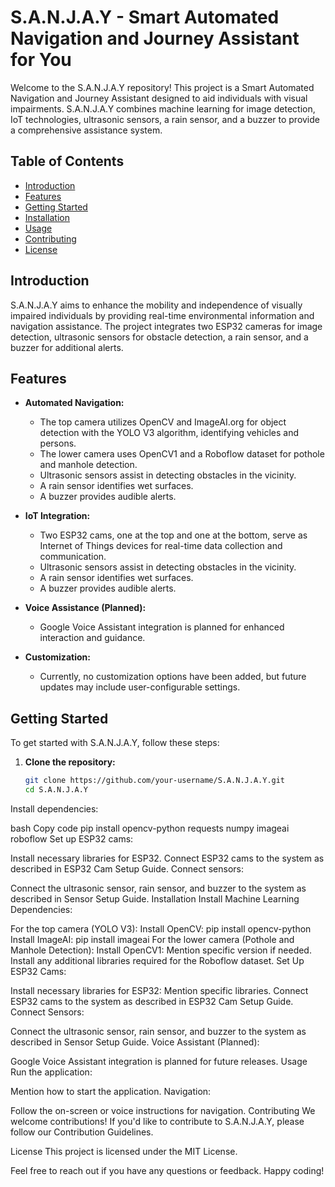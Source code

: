 # S.A.N.J.A.Y - Smart Automated Navigation and Journey Assistant for You

Welcome to the S.A.N.J.A.Y repository! This project is a Smart Automated Navigation and Journey Assistant designed to aid individuals with visual impairments. S.A.N.J.A.Y combines machine learning for image detection, IoT technologies, ultrasonic sensors, a rain sensor, and a buzzer to provide a comprehensive assistance system.

## Table of Contents

- [Introduction](#introduction)
- [Features](#features)
- [Getting Started](#getting-started)
- [Installation](#installation)
- [Usage](#usage)
- [Contributing](#contributing)
- [License](#license)

## Introduction

S.A.N.J.A.Y aims to enhance the mobility and independence of visually impaired individuals by providing real-time environmental information and navigation assistance. The project integrates two ESP32 cameras for image detection, ultrasonic sensors for obstacle detection, a rain sensor, and a buzzer for additional alerts.

## Features

- **Automated Navigation:**
  - The top camera utilizes OpenCV and ImageAI.org for object detection with the YOLO V3 algorithm, identifying vehicles and persons.
  - The lower camera uses OpenCV1 and a Roboflow dataset for pothole and manhole detection.
  - Ultrasonic sensors assist in detecting obstacles in the vicinity.
  - A rain sensor identifies wet surfaces.
  - A buzzer provides audible alerts.

- **IoT Integration:**
  - Two ESP32 cams, one at the top and one at the bottom, serve as Internet of Things devices for real-time data collection and communication.
  - Ultrasonic sensors assist in detecting obstacles in the vicinity.
  - A rain sensor identifies wet surfaces.
  - A buzzer provides audible alerts.

- **Voice Assistance (Planned):**
  - Google Voice Assistant integration is planned for enhanced interaction and guidance.

- **Customization:**
  - Currently, no customization options have been added, but future updates may include user-configurable settings.

## Getting Started

To get started with S.A.N.J.A.Y, follow these steps:

1. **Clone the repository:**
   ```bash
   git clone https://github.com/your-username/S.A.N.J.A.Y.git
   cd S.A.N.J.A.Y
Install dependencies:

bash
Copy code
pip install opencv-python requests numpy imageai roboflow
Set up ESP32 cams:

Install necessary libraries for ESP32.
Connect ESP32 cams to the system as described in ESP32 Cam Setup Guide.
Connect sensors:

Connect the ultrasonic sensor, rain sensor, and buzzer to the system as described in Sensor Setup Guide.
Installation
Install Machine Learning Dependencies:

For the top camera (YOLO V3):
Install OpenCV: pip install opencv-python
Install ImageAI: pip install imageai
For the lower camera (Pothole and Manhole Detection):
Install OpenCV1: Mention specific version if needed.
Install any additional libraries required for the Roboflow dataset.
Set Up ESP32 Cams:

Install necessary libraries for ESP32: Mention specific libraries.
Connect ESP32 cams to the system as described in ESP32 Cam Setup Guide.
Connect Sensors:

Connect the ultrasonic sensor, rain sensor, and buzzer to the system as described in Sensor Setup Guide.
Voice Assistant (Planned):

Google Voice Assistant integration is planned for future releases.
Usage
Run the application:

Mention how to start the application.
Navigation:

Follow the on-screen or voice instructions for navigation.
Contributing
We welcome contributions! If you'd like to contribute to S.A.N.J.A.Y, please follow our Contribution Guidelines.

License
This project is licensed under the MIT License.

Feel free to reach out if you have any questions or feedback. Happy coding!
